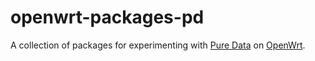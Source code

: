 # openwrt-packages-pd

A collection of packages for experimenting with [Pure Data](https://puredata.info/) on [OpenWrt](https://openwrt.org/).
